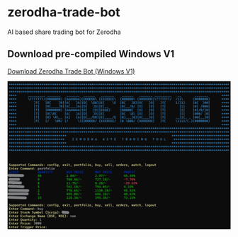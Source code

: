 # zerodha-trade-bot 
AI based share trading bot for Zerodha

## Download pre-compiled Windows V1
[Download Zerodha Trade Bot (Windows V1)](https://github.com/prithwirajbose/zerodha-trade-bot/releases/tag/build-v1)

![Zerodha Trade Bot - AI Share Trading tool](./Zerodha-trade-bot-AI-trading-tool.png)
